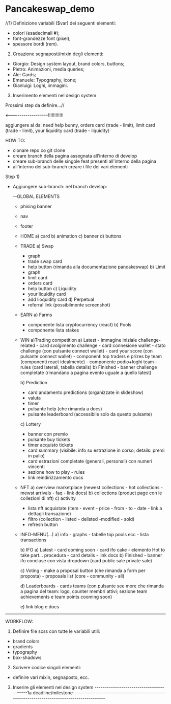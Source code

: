 # Pancakeswap_demo

//1) Definizione variabili ($var) dei seguenti elementi: 
- colori (esadecimali #); 
- font-grandezze font (pixel);
- spessore bordi (rem).

2) Creazione segnaposti/mixin degli elementi:
- Giorgio: Design system layout, brand colors, buttons;
- Pietro: Animazioni, media queries;
- Ale: Cards;
- Emanuele: Typography, icone;
- Gianluigi: Loghi, immagini.

3) Inserimento elementi nel design system


Prossimi step da definire...//

 <------------------!!!!!!!!!!!!

aggiungere al ds: need help bunny, orders card (trade - limit), limit card (trade - limit), your liquidity card (trade - liquidity)


HOW TO:
  - clonare repo co git clone
  - creare branch della pagina assegnata all'interno di develop
  - creare sub-branch delle singole feat presenti all'interno della pagina
  - all'interno dei sub-branch creare i file dei vari elementi


Step 1)
- Aggiungere sub-branch: nel branch develop:
  
  --GLOBAL ELEMENTS
   - phising banner
   - nav 
   - footer

  - HOME
    a) card
    b) animation
    c) banner
    d) buttons
    
  - TRADE
    a) Swap
      - graph
      - trade swap card
      - help button (rimanda alla documentazione pancakeswap)
    b) Limit
      - graph
      - limit card
      - orders card
      - help button
    c) Liquidity
      - your liquidity card
      - add lioquidity card
    d) Perpetual
      - referral link (possibilmente screenshot)
      
  - EARN
    a) Farms
      - componente lista cryptocurrency (react)
    b) Pools
      - componente lista stakes
      
  - WIN
    a)Trading competition
      a) Latest
        - immagine iniziale challenge-related
        - card svolgimento challenge
        - card connesione wallet - stato challenge (con pulsante connect wallet)
        - card your score (con pulsante connect wallet)
        - componenti top traders e prizes by team (componenti react idealmente)
        - componente podio+loghi team
        - rules (card laterali, tabella details)
      b) Finished
        - banner challenge completate (rimandano a pagina evento uguale a quello latest)  
      
     b) Prediction
      - card andamento predictions (organizzate in slideshow)
      - valuta
      - timer
      - pulsante help (che rimanda a docs)
      - pulsante leaderboard (accessibile solo da questo pulsante)
     
     c) Lottery
      - banner con premio
      - pulsante buy tickets
      - timer acquisto tickets
      - card summary (visibile: info su estrazione in corso; details: premi in palio)
      - card estrazioni completate (generali, personali) con numeri vincenti
      - sezione how to play - rules
      - link reindirizzamento docs
      
  - NFT
    a) overview marketplace (newest collections - hot collections - mewst arrivals - faq - link docs)
    b) collections (product page con le collezioni di nft)
    c) activity
      - lista nft acquistate (item - event - price - from - to - date - link a dettagli transazione)
      - filtro (collection - listed - delisted -modified - sold)
      - refresh button
      
  - INFO-MENU(...)
      a) info
        - graphs
        - tabelle top pools ecc
        - lista transactions
        
      b) IFO
        a) Latest
          - card coming soon
          - card ifo cake
          - elemento Hot to take part... procedura
          - card details
          - link docs
        b) Finished
          - banner ifo concluse con vista dropdown (card public sale private sale)
          
       c) Voting
         - make a proposal button (che rimanda a form per proposta)
         - proposals list (core - community - all)
        
       d) Leaderboards
        - cards teams (con pulsante see more che rimanda a pagina del team: logo, counter membri attivi; sezione team achievements e team points cooming soon)
        
       e) link blog e docs
       
-------------------------------------------------------------------------------------------------------------------------------------------------------

WORKFLOW:

1) Definire file scss con tutte le variabili utili:
  - brand colors
  - gradients
  - typography
  - box-shadows
 
 2) Scrivere codice singoli elementi:
   - definire vari mixin, segnaposto, ecc.
 
 3) Inserire gli elementi nel design system
 -----------------------------------------1a deadline/milestone------------------------------------------------------------------------------------------
